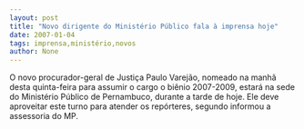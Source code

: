```yaml
---
layout: post
title: "Novo dirigente do Ministério Público fala à imprensa hoje"
date: 2007-01-04
tags: imprensa,ministério,novos
author: None
---
```

O novo procurador-geral de Justiça Paulo Varejão, nomeado na manhã desta quinta-feira para assumir o cargo o biênio 2007-2009, estará&nbsp;na sede do Ministério Público de Pernambuco, durante a tarde de hoje. 
Ele deve aproveitar este turno para atender os repórteres, segundo informou a assessoria do MP.  